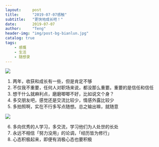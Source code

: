 ```yaml
---
layout:     post
title:      "2019-07-07感触"
subtitle:   "更快地成长吧！"
date:       2019-07-07
author:     "Teng"
header-img: "img/post-bg-bianlun.jpg"
catalog: true
tags:
    - 感慨
    - 生活
    - 随想录
---
```


![](http://images.tengblog.cn/20190707224504_bK7CY9_IMG_6033.jpeg)

1. 两年，收获和成长有一些，但是肯定不够
2. 不仅我不重要，任何人对职场来说，都没那么重要。重要的是信任和信任
3. 想干什么就麻利点，磨磨唧唧不好，比如说文个身？
4. 多交朋友吧，感觉还是交流比较少，情感外露比较少
5. 多拍照啊，实在不行多写点随想。总之输出嘛，就随意

![](http://images.tengblog.cn/20190707224504_qh6dcT_IMG_6034.jpeg)

6. 多向优秀的人学习，多交流，学习他们为人处世的长处
7. 永远不相信「努力没用」的论调，「经历皆为修行」
8. 心态积极起来，即便有消极心态也要积极
